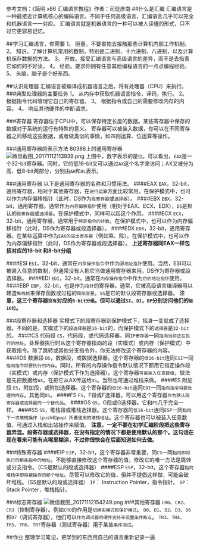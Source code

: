 参考文档：《简明 x86 汇编语言教程》作者：司徒彦南
##什么是汇编
汇编语言是一种最接近计算机核心的编码语言。不同于任何高级语言，汇编语言几乎可以完全和机器语言一一对应。
汇编语言就是机器语言的一种可以被人读懂的形式，只不过它更容易记忆。

##学习汇编语言，你需要
1。 胆量。不要害怕去接触那些计算机内部工作机制。
2。 知识。了解计算机常用的数制，特别是二进制、十六进制、八进制，以及计算机保存数据的方法。
3。 开放。接受汇编语言与高级语言的差异，而不是去指责它如何的不好读。
4。 经验。要求你拥有任意其他编程语言的一点点编程经验。
5。 头脑。脑子是个好东西。

##认识处理器
汇编语言被编译成机器语言之后，将有处理器（CPU）来执行。
###典型处理器的主要任务
1。 从内存中获取机器语言指令，译码，执行。
2。 根据指令代码管理它自己的寄存器。
3。 根据指令或自己的需要修改内存的内容。
4。 响应其他硬件的中断请求。

###寄存器
寄存器位于CPU中，可以保存特定长度的数据。某些寄存器中保存的数据对于系统的运行有特殊的意义。
寄存器可以被装入数据，你可以在不同寄存器之间移动这些数据，或者做类似的事情，如四则运算、位运算等操作。

###通用寄存器的表示方法
80386上的通用寄存器
![微信截图_20171112113939.png](http://m0nst3r.me/usr/uploads/2017/11/2905182369.png)
上图中，数字表示的是`位`。可以看出，`EAX`是一个32-bit寄存器。同时，它的低16-bit又可以通过`AX`这个名字来访问；AX又被分为高、低8-bit两部分，分别由`AH`和`AL`表示。

###通用寄存器
以下是通用寄存器的名称和习惯用法。
####EAX
`EAX`，32-bit，通用寄存器，相对于其他寄存器，在`进行运算`方面比较常用。在保护模式中，也可以作为内存偏移指针（此时，DS作为`段寄存器`或`选择器`）。
####EBX
`EBX`，32-bit，通用寄存器。通常作为`内存偏移指针`使用（相对于EAX、ECX、EDX），`DS`是默认的`段寄存器`或`选择器`。在保护模式中，同样可以起这个作用。
####ECX
`ECX`，32-bit，通用寄存器，通常用于`特定指令的计数`。在保护模式中，也可以作为内存偏移指针（此时，DS作为寄存器或段选择器）。
####EDX
`EDX`，32-bit，通用寄存器。在某些运算中作为`EAX的溢出寄存器`（例如乘、除）。在保护模式中，也可以作为内存偏移指针（此时，DS作为寄存器或段选择器）。
**上述寄存器同EAX一样包括对应的16-bit 和8-bit分组**

####ESI
`ESI`，32-bit，通常在`内存操作指令`中作为`源地址指针`使用。当然，ESI可以被装入任意的数制，但通常没有人把它当做通用寄存器来用。DS作为寄存器或段选择器。
####EDI
`EDI`，32-bit，通常在`内存操作指令`中作为`目的地址指针`使用。
####EBP
`EBP`，32-bit，也是作为`指针`的寄存器。通常，它被高级语言编译器用以建造`堆栈帧`来保存函数或过程的`局部变量`。`SS`是它的默认段寄存器或选择器。
**注意，这三个寄存器`没有`对应的`8-bit分组`。但可以通过`SI`、`DI`，`BP`分别访问他们的`低16位`。**

###段寄存器和选择器
实模式下的段寄存器到保护模式下，摇身一变就成了选择器。不同的是，实模式下的`段选择器`是`16-bit`的，而保护模式下的`选择器`是`32-bit`的。
####CS 代码段
`CS`，代码段，或代码选择器。同`IP寄存器`一同`指向当前正在执行的地址`。处理器执行时从这个寄存器指向的段（实模式）或内存（保护模式）中获取指令。除了跳转或其他分支指令外，你无法修改这个寄存器的内容。
####DS 数据段
`DS`，数据段，或数据选择器。这个寄存器的`低16-bit`连同`ESI`一同`指向指令将要执行的内存`。同时，所有的内存操作指令默认情况下都用它指定操作段（实模式）或内存（保护模式下作为选择器）。这个寄存器`可被装入任意数值`，做法是先把数据给`AX`，在把它从AX传送给`DS`。当然也可通过堆栈来做。
####ES 附加段
`ES`，附加段，或附加选择器。这个寄存器的`低16-bit`连同`EDI`一同`指向指令将要处理的内存`。其他同`DS`。
####FS
`FS`，F段或F选择器。可以用这个寄存器`作为默认段寄存器或选择器的一个替代品`。
####GS
`GS`，G段或G选择器。它和`FS`几乎完全一样。
####SS
`SS`，堆栈段或堆栈选择器。这个寄存器的`低16-bit`连同`ESP`一同`指向下一次堆栈操作（push和pop）所要使用的堆栈地址`。这个寄存器也可以被装入任意数值，可通过入栈和出站操作来赋值。
**注意，一定不要在初学汇编阶段把这些寄存器弄混。段寄存器或选择器，在没有指定的情况下都是使用默认的那个。这句话在现在看来可能有点稀里糊涂，不过你很快会在后面知道如何去做。**

###特殊寄存器
####EIP
`EIP`，32-bit，这个寄存器非常重要，同`CS`一同`指向即将执行的那条指令的地址`。不能够直接修改这个寄存器的值，修改它的唯一方法是跳转或分支指令。（CS是默认的段或选择器）
####ESP
`ESP`，32-bit，这个寄存器`指向堆栈中即将被操作的那个地址`。尽管可以修改它的值，但并不提倡这样做，可能会破坏堆栈。（SS是默认的段或选择器）
`IP`： Instruction Pointer，指令指针。
`SP`： Stack Pointer，堆栈指针。

###标志寄存器
![微信截图_20171112154249.png](http://m0nst3r.me/usr/uploads/2017/11/1975533938.png)
###其他寄存器
`CR0`、`CR2`、`CR3`（控制寄存器）。例如`CR0`的作用是`切换实模式和保护模式`。
`D0`、`D1`、`D2`、`D3`、`D6`和`D7`（调试寄存器），他们可以`作为调试器的硬件支持来设置条件断点`。
`TR3`、`TR4`、`TR5`、`TR6`、`TR?`寄存器（测试寄存器）用于某些`条件测试`。

##作业
整理学习笔记，把学到的东西用自己的语言重新记录一遍
